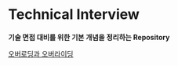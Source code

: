 # Technical Interview

**기술 면접 대비를 위한 기본 개념을 정리하는 Repository**

[오버로딩과 오버라이딩](https://kihyunhong.tistory.com/232)  
